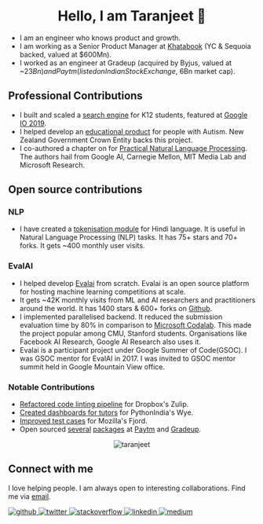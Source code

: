 <div align="center"><h1>Hello, I am Taranjeet 👋</h1></div>

- I am an engineer who knows product and growth.
- I am working as a Senior Product Manager at [Khatabook](https://techcrunch.com/2021/08/23/indias-khatabook-raises-100-million-for-its-bookkeeping-platform-for-merchants/) (YC & Sequoia backed, valued at $600Mn).
- I worked as an engineer at Gradeup (acquired by Byjus, valued at ~$23Bn) and Paytm (listed on Indian Stock Exchange, ~$6Bn market cap).

## Professional Contributions

- I built and scaled a [search engine](https://www.facebook.com/watch/?v=883796972040441) for K12 students, featured at [Google IO 2019](https://www.asianage.com/technology/in-other-news/090519/google-io-2019-featured-two-indian-companies-for-excellent-use-of-machine-learning.html).
- I helped develop an [educational product](https://www.talkwithmeapp.com/) for people with Autism. New Zealand Government Crown Entity backs this project.
- I co-authored a chapter on for [Practical Natural Language Processing](https://www.amazon.in/Practical-Natural-Language-Processing-Comprehensive/dp/9385889184/). The authors hail from Google AI, Carnegie Mellon, MIT Media Lab and Microsoft Research.

## Open source contributions

### NLP

- I have created a [tokenisation module](https://github.com/taranjeet/hindi-tokenizer) for Hindi language. It is useful in Natural Language Processing (NLP) tasks. It has 75+ stars and 70+ forks. It gets ~400 monthly user visits.

### EvalAI

- I helped develop [Evalai](https://eval.ai/) from scratch. Evalai is an open source platform for hosting machine learning competitions at scale.
- It gets ~42K monthly visits from ML and AI researchers and practitioners around the world. It has 1400 stars & 600+ forks on [Github](https://github.com/Cloud-CV/EvalAI).
- I implemented parallelised backend. It reduced the submission evaluation time by 80% in comparison to [Microsoft Codalab](https://www.microsoft.com/en-us/research/project/codalab/). This made the project popular among CMU, Stanford students. Organisations like Facebook AI Research, Google AI Research also uses it.
- Evalai is a participant project under Google Summer of Code(GSOC). I was GSOC mentor for EvalAI in 2017. I was invited to GSOC mentor summit held in Google Mountain View office.

### Notable Contributions

- [Refactored code linting pipeline](https://github.com/zulip/zulip/commits?author=taranjeet) for Dropbox's Zulip.
- [Created dashboards for tutors](https://github.com/pythonindia/wye/commits?author=taranjeet) for PythonIndia's Wye.
- [Improved test cases](https://github.com/mozilla/fjord/commits?author=taranjeet) for Mozilla's Fjord.
- Open sourced [several](https://github.com/paytm/django-supermigrate/commits?author=taranjeet) [packages](https://github.com/paytm/django-paytm-oauth/commits?author=taranjeet) at [Paytm](https://github.com/paytm/dj-j-ka-bachcha-field/commits?author=taranjeet) and [Gradeup](https://github.com/gradeup/youknowwho-gui/commits?author=taranjeet).

<div align="center"><img src="https://github-readme-stats.vercel.app/api?username=taranjeet&show_icons=true" alt="taranjeet" /></div>

## Connect with me

I love helping people. I am always open to interesting collaborations. Find me via [email](mailto:taranjeet7114@gmail.com).

<a href="https://github.com/taranjeet" target="_blank">
<img src=https://img.shields.io/badge/github-%2324292e.svg?&style=for-the-badge&logo=github&logoColor=white alt=github style="margin-bottom: 5px;" />
</a>
<a href="https://twitter.com/taranjeet7114" target="_blank">
<img src=https://img.shields.io/badge/twitter-%2300acee.svg?&style=for-the-badge&logo=twitter&logoColor=white alt=twitter style="margin-bottom: 5px;" />
</a>
<a href="https://stackoverflow.com/users/2534102/taranjeet" target="_blank">
<img src=https://img.shields.io/badge/stackoverflow-%23F28032.svg?&style=for-the-badge&logo=stackoverflow&logoColor=white alt=stackoverflow style="margin-bottom: 5px;" />
</a>
<a href="https://linkedin.com/in/taranjeet7114" target="_blank">
<img src=https://img.shields.io/badge/linkedin-%231E77B5.svg?&style=for-the-badge&logo=linkedin&logoColor=white alt=linkedin style="margin-bottom: 5px;" />
</a>
<a href="https://medium.com/@taranjeet" target="_blank">
<img src=https://img.shields.io/badge/medium-%23292929.svg?&style=for-the-badge&logo=medium&logoColor=white alt=medium style="margin-bottom: 5px;" />
</a>
